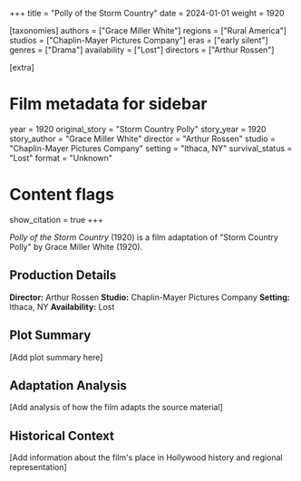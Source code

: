 +++
title = "Polly of the Storm Country"
date = 2024-01-01
weight = 1920

[taxonomies]
authors = ["Grace Miller White"]
regions = ["Rural America"]
studios = ["Chaplin-Mayer Pictures Company"]
eras = ["early silent"]
genres = ["Drama"]
availability = ["Lost"]
directors = ["Arthur Rossen"]

[extra]
# Film metadata for sidebar
year = 1920
original_story = "Storm Country Polly"
story_year = 1920
story_author = "Grace Miller White"
director = "Arthur Rossen"
studio = "Chaplin-Mayer Pictures Company"
setting = "Ithaca, NY"
survival_status = "Lost"
format = "Unknown"

# Content flags
show_citation = true
+++

*Polly of the Storm Country* (1920) is a film adaptation of "Storm Country Polly" by Grace Miller White (1920).

## Production Details

**Director:** Arthur Rossen
**Studio:** Chaplin-Mayer Pictures Company
**Setting:** Ithaca, NY
**Availability:** Lost

## Plot Summary

[Add plot summary here]

## Adaptation Analysis

[Add analysis of how the film adapts the source material]

## Historical Context

[Add information about the film's place in Hollywood history and regional representation]